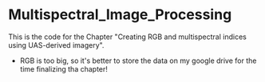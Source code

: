 # Multispectral_Image_Processing
This is the code for the Chapter "Creating RGB and multispectral indices using UAS-derived imagery".

- RGB is too big, so it's better to store the data on my google drive for the time finalizing tha chapter!
